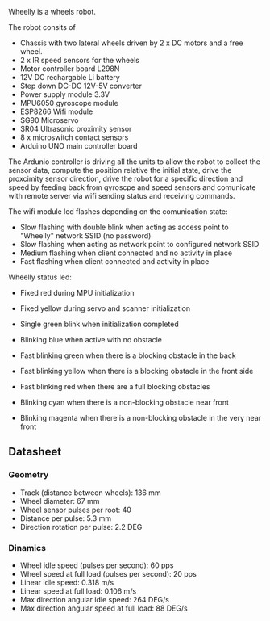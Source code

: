 Wheelly is a wheels robot.

The robot consits of

- Chassis with two lateral wheels driven by 2 x DC motors and a free wheel.
- 2 x IR speed sensors for the wheels
- Motor controller board L298N
- 12V DC rechargable Li battery
- Step down DC-DC 12V-5V converter
- Power supply module 3.3V
- MPU6050 gyroscope module
- ESP8266 Wifi module
- SG90 Microservo
- SR04 Ultrasonic proximity sensor
- 8 x microswitch contact sensors
- Arduino UNO main controller board

The Ardunio controller is driving all the units to allow the robot to collect the sensor data, compute the position relative the initial state, drive the proxcimity sensor direction, drive the robot for a specific direction and speed by feeding back from gyroscpe and speed sensors and comunicate with remote server via wifi sending status and receiving commands.

The wifi module led flashes depending on the comunication state:

- Slow flashing with double blink when acting as access point to "Wheelly" network SSID (no password)
- Slow flashing when acting as network point to configured network SSID
- Medium flashing when client connected and no activity in place
- Fast flashing when client connected and activity in place


Wheelly status led:

- Fixed red during MPU initialization
- Fixed yellow during servo and scanner initialization
- Single green blink when initialization completed

- Blinking blue when active with no obstacle
- Fast blinking green when there is a blocking obstacle in the back
- Fast blinking yellow when there is a blocking obstacle in the front side
- Fast blinking red when there are a full blocking obstacles
- Blinking cyan when there is a non-blocking obstacle near front
- Blinking magenta when there is a non-blocking obstacle in the very near front

## Datasheet

### Geometry 

- Track (distance between wheels): 136 mm
- Wheel diameter: 67 mm
- Wheel sensor pulses per root: 40
- Distance per pulse: 5.3 mm
- Direction rotation per pulse: 2.2 DEG

### Dinamics

- Wheel idle speed (pulses per second): 60 pps
- Wheel speed at full load (pulses per second): 20 pps
- Linear idle speed: 0.318 m/s
- Linear speed at full load: 0.106 m/s
- Max direction angular idle speed: 264 DEG/s
- Max direction angular speed at full load: 88 DEG/s
